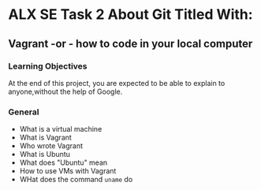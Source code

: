 # ALX SE Task 2 About Git Titled With:
## Vagrant -or - how to code in your local computer
### Learning Objectives
At the end of this project, you are expected to be able to explain to anyone,without the help of Google.
### General
- What is a virtual machine
- What is Vagrant
- Who wrote Vagrant
- What is Ubuntu 
- What does "Ubuntu" mean
- How to use VMs with Vagrant
- WHat does the command `uname` do

